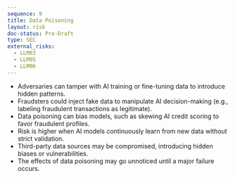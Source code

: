```yaml
---
sequence: 9
title: Data Poisoning
layout: risk
doc-status: Pre-Draft
type: SEC
external_risks:
  - LLM03
  - LLM05
  - LLM06
---
```


- Adversaries can tamper with AI training or fine-tuning data to introduce hidden patterns.  
- Fraudsters could inject fake data to manipulate AI decision-making (e.g., labeling fraudulent transactions as legitimate).  
- Data poisoning can bias models, such as skewing AI credit scoring to favor fraudulent profiles.  
- Risk is higher when AI models continuously learn from new data without strict validation.  
- Third-party data sources may be compromised, introducing hidden biases or vulnerabilities.  
- The effects of data poisoning may go unnoticed until a major failure occurs.